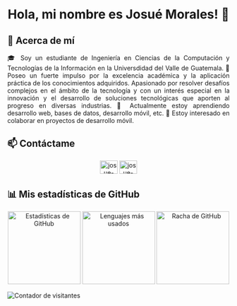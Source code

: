 <h1 align="center">Hola, mi nombre es Josué Morales! 👻</h1>

## 🚀 Acerca de mí
<p align="justify">
🎓 Soy un estudiante de Ingeniería en Ciencias de la Computación y Tecnologías de la Información en la Universdidad del Valle de Guatemala.
🔭 Poseo un fuerte impulso por la excelencia académica y la aplicación práctica de los conocimientos adquiridos. Apasionado por resolver desafíos complejos en el ámbito de la tecnología y con un interés especial en la innovación y el desarrollo de soluciones tecnológicas que aporten al progreso en diversas industrias.
🌱 Actualmente estoy aprendiendo desarrollo web, bases de datos, desarrollo móvil, etc.
👯 Estoy interesado en colaborar en proyectos de desarrollo móvil.
</p>

## 📫 Contáctame
<p align="center">
<a href="https://www.linkedin.com/in/isaackeitor/" target="blank"><img src="https://www.vectorlogo.zone/logos/linkedin/linkedin-icon.svg" alt="josue-morales-" height="30" width="40" /></a>
<a href="https://www.instagram.com/josueimg13/" target="blank"><img src="https://www.vectorlogo.zone/logos/instagram/instagram-icon.svg" alt="josue-morales-" height="30" width="40" /></a>
</p>

## 📊 Mis estadísticas de GitHub
<p align="center">
  <a href="#"><img alt="Estadísticas de GitHub" src="https://github-readme-stats.vercel.app/api?username=isaackeitor&show_icons=true&include_all_commits=true&theme=blueberry&hide_border=true" height="165"></a>
  <a href="#"><img alt="Lenguajes más usados" src="https://github-readme-stats.vercel.app/api/top-langs/?username=isaackeitor&layout=compact&theme=blueberry&hide_border=true" height="165"></a>
  <a href="#"><img alt="Racha de GitHub" src="https://github-readme-streak-stats.herokuapp.com/?user=isaackeitor&theme=blueberry&hide_border=true" height="165"></a>
</p>

![Contador de visitantes](https://komarev.com/ghpvc/?username=isaackeitor&color=blueviolet&style=flat-square&label=Profile+Views)
